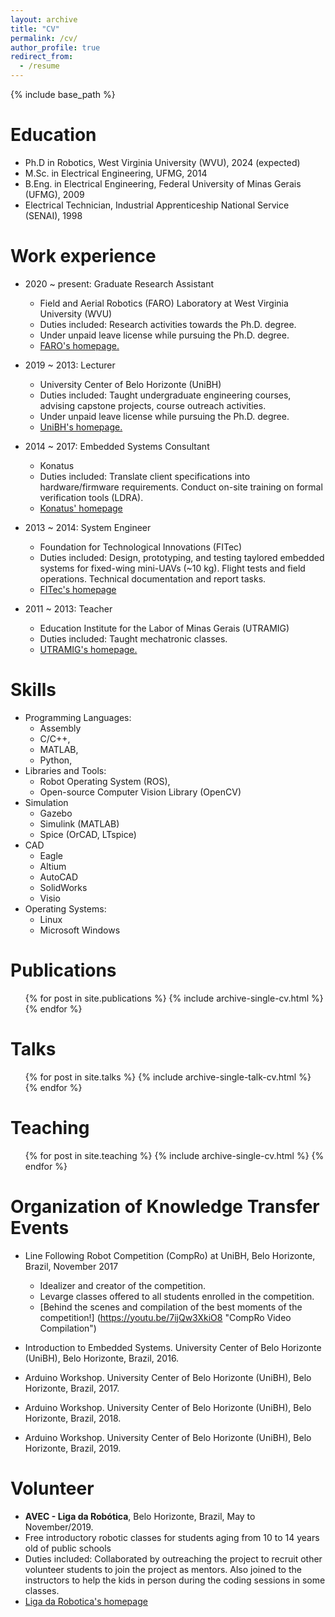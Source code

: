 ```yaml
---
layout: archive
title: "CV"
permalink: /cv/
author_profile: true
redirect_from:
  - /resume
---
```


{% include base_path %}

Education
======
* Ph.D in Robotics, West Virginia University (WVU), 2024 (expected)
* M.Sc. in Electrical Engineering, UFMG, 2014
* B.Eng. in Electrical Engineering, Federal University of Minas Gerais (UFMG), 2009
* Electrical Technician, Industrial Apprenticeship National Service (SENAI), 1998

Work experience
======
* 2020 ~ present: Graduate Research Assistant
  * Field and Aerial Robotics (FARO) Laboratory at West Virginia University (WVU)
  * Duties included: Research activities towards the Ph.D. degree.
  * Under unpaid leave license while pursuing the Ph.D. degree.
  * [FARO's homepage.](https://farolab.wvu.edu "FARO's Homepage")

* 2019 ~ 2013: Lecturer
  * University Center of Belo Horizonte (UniBH)
  * Duties included: Taught undergraduate engineering courses, advising capstone projects, course outreach activities.
  * Under unpaid leave license while pursuing the Ph.D. degree.
  * [UniBH's homepage.](https://www.unibh.br "UniBH's Homepage")

* 2014 ~ 2017: Embedded Systems Consultant
  * Konatus
  * Duties included: Translate client specifications into hardware/firmware requirements. Conduct on-site training on formal verification tools (LDRA).
  * [Konatus' homepage](https://www.konatus.com.br/en "Konatus' Homepage")

* 2013 ~ 2014: System Engineer
  * Foundation for Technological Innovations (FITec)
  * Duties included: Design, prototyping, and testing taylored embedded systems for fixed-wing mini-UAVs (~10 kg). Flight tests and field operations. Technical documentation and report tasks.
  * [FITec's homepage](https://www.fitec.org.br "FITec's Homepage")

* 2011 ~ 2013: Teacher
  * Education Institute for the Labor of Minas Gerais (UTRAMIG)
  * Duties included: Taught mechatronic classes.
  * [UTRAMIG's homepage.](https://utramig.mg.gov.br "UTRAMIG's Homepage")





Skills
======
* Programming Languages: 
  * Assembly
  * C/C++, 
  * MATLAB, 
  * Python, 
* Libraries and Tools:
  * Robot Operating System (ROS), 
  * Open-source Computer Vision Library (OpenCV)
* Simulation
  * Gazebo
  * Simulink (MATLAB)
  * Spice (OrCAD, LTspice)
* CAD
  * Eagle
  * Altium
  * AutoCAD
  * SolidWorks
  * Visio
* Operating Systems:
  * Linux
  * Microsoft Windows

Publications
======
  <ul>{% for post in site.publications %}
    {% include archive-single-cv.html %}
  {% endfor %}</ul>
  
Talks
======
  <ul>{% for post in site.talks %}
    {% include archive-single-talk-cv.html %}
  {% endfor %}</ul>
  
Teaching
======
  <ul>{% for post in site.teaching %}
    {% include archive-single-cv.html %}
  {% endfor %}</ul>

Organization of Knowledge Transfer Events
======
* Line Following Robot Competition (CompRo) at UniBH, Belo Horizonte, Brazil, November 2017
  * Idealizer and creator of the competition.
  * Levarge classes offered to all students enrolled in the competition.
  * [Behind the scenes and compilation of the best moments of the competition!] (https://youtu.be/7ijQw3XkiO8 "CompRo Video Compilation")

* Introduction to Embedded Systems. University Center of Belo Horizonte (UniBH), Belo Horizonte, Brazil, 2016.
* Arduino Workshop. University Center of Belo Horizonte (UniBH), Belo Horizonte, Brazil, 2017.
* Arduino Workshop. University Center of Belo Horizonte (UniBH), Belo Horizonte, Brazil, 2018.
* Arduino Workshop. University Center of Belo Horizonte (UniBH), Belo Horizonte, Brazil, 2019.

Volunteer
======
* **AVEC - Liga da Robótica**, Belo Horizonte, Brazil, May to November/2019.
* Free introductory robotic classes for students aging from 10 to 14 years old of public schools
* Duties included: Collaborated by outreaching the project to recruit other volunteer students to join the project as mentors. Also joined to the instructors to help the kids in person during the coding sessions in some classes. 
* [Liga da Robotica's homepage](https://avecmg.org.br/portfolio-items/liga-da-robotica "Liga da Robotica's Homepage")
